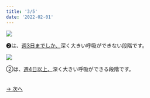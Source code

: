 ```yaml
---
title: '3/5'
date: '2022-02-01'
---
```

![](/images/02_1.jpg)

➋は、[週3日までしか、]()深く大きい呼吸ができない段階です。   

![](/images/02_2.jpg)

②は、[週4日以上、]()深く大きい呼吸ができる段階です。

　  
[ → 次へ ](/posts/2-4)
